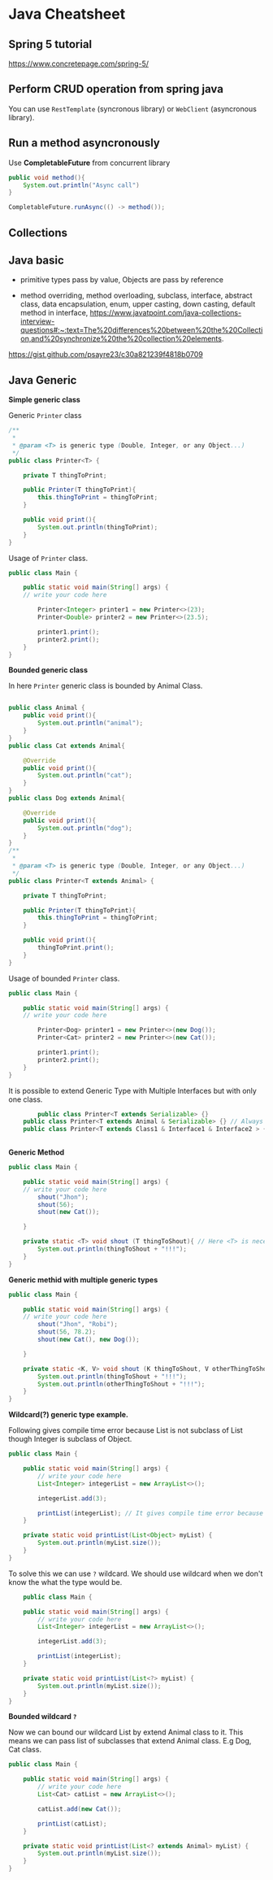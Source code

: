 # Java Cheatsheet
## Spring 5 tutorial
https://www.concretepage.com/spring-5/

## Perform CRUD operation from spring java
You can use `RestTemplate` (syncronous library) or `WebClient` (asyncronous library).
## Run a method asyncronously
Use **CompletableFuture** from concurrent library
```java
public void method(){
    System.out.println("Async call")
}

CompletableFuture.runAsync(() -> method());
```
## Collections

## Java basic
- primitive types pass by value, Objects are pass by reference

- method overriding, method overloading, subclass, interface, abstract class, data encapsulation, enum,  upper casting, down casting, default method in interface, 
https://www.javatpoint.com/java-collections-interview-questions#:~:text=The%20differences%20between%20the%20Collection,and%20synchronize%20the%20collection%20elements. 

https://gist.github.com/psayre23/c30a821239f4818b0709


## Java Generic

**Simple generic class**

Generic `Printer` class
```java
/**
 *
 * @param <T> is generic type (Double, Integer, or any Object...)
 */
public class Printer<T> {

    private T thingToPrint;

    public Printer(T thingToPrint){
        this.thingToPrint = thingToPrint;
    }

    public void print(){
        System.out.println(thingToPrint);
    }
}
```
Usage of `Printer` class.
```java
public class Main {

    public static void main(String[] args) {
	// write your code here

        Printer<Integer> printer1 = new Printer<>(23);
        Printer<Double> printer2 = new Printer<>(23.5);

        printer1.print();
        printer2.print();
    }
}
```
**Bounded generic class**

In here `Printer` generic class is bounded by Animal Class.
```java

public class Animal {
    public void print(){
        System.out.println("animal");
    }
}
public class Cat extends Animal{

    @Override
    public void print(){
        System.out.println("cat");
    }
}
public class Dog extends Animal{

    @Override
    public void print(){
        System.out.println("dog");
    }
}
/**
 *
 * @param <T> is generic type (Double, Integer, or any Object...)
 */
public class Printer<T extends Animal> {

    private T thingToPrint;

    public Printer(T thingToPrint){
        this.thingToPrint = thingToPrint;
    }

    public void print(){
        thingToPrint.print();
    }
}
```
Usage of bounded `Printer` class.
```java
public class Main {

    public static void main(String[] args) {
	// write your code here

        Printer<Dog> printer1 = new Printer<>(new Dog());
        Printer<Cat> printer2 = new Printer<>(new Cat());

        printer1.print();
        printer2.print();
    }
}
```
It is possible to extend Generic Type with Multiple Interfaces but with only one class.
```java
    	public class Printer<T extends Serializable> {}
	public class Printer<T extends Animal & Serializable> {} // Always class come first
	public class Printer<T extends Class1 & Interface1 & Interface2 > {}
	
```
**Generic Method**

```java
public class Main {

    public static void main(String[] args) {
	// write your code here
        shout("Jhon");
        shout(56);
        shout(new Cat());

    }

    private static <T> void shout (T thingToShout){ // Here <T> is necessary because java needs to know that method T type is a generic type
        System.out.println(thingToShout + "!!!");
    }
}
```
**Generic methid with multiple generic types**

```java
public class Main {

    public static void main(String[] args) {
	// write your code here
        shout("Jhon", "Robi");
        shout(56, 78.2);
        shout(new Cat(), new Dog());

    }

    private static <K, V> void shout (K thingToShout, V otherThingToShout ){
        System.out.println(thingToShout + "!!!");
        System.out.println(otherThingToShout + "!!!");
    }
}
```
**Wildcard(?) generic type example.**

Following gives compile time error because List<Integer> is not subclass of List<Object> though Integer is subclass of Object.
```java
public class Main {

    public static void main(String[] args) {
        // write your code here
        List<Integer> integerList = new ArrayList<>();

        integerList.add(3);

        printList(integerList); // It gives compile time error because List<Integer> is not subclass of List<Object> though Integer is subclass of Object. 
    }

    private static void printList(List<Object> myList) {
        System.out.println(myList.size());
    }
}
```
To solve this we can use `?` wildcard. We should use wildcard when we don't know the what the type would be.
```java
	public class Main {

    public static void main(String[] args) {
        // write your code here
        List<Integer> integerList = new ArrayList<>();

        integerList.add(3);

        printList(integerList);
    }

    private static void printList(List<?> myList) {
        System.out.println(myList.size());
    }
}
```
**Bounded wildcard `?`**

Now we can bound our wildcard List by extend Animal class to it. This means we can pass list of subclasses that extend Animal class. E.g Dog, Cat class.
```java
public class Main {

    public static void main(String[] args) {
        // write your code here
        List<Cat> catList = new ArrayList<>();

        catList.add(new Cat());

        printList(catList);
    }

    private static void printList(List<? extends Animal> myList) {
        System.out.println(myList.size());
    }
}
```

